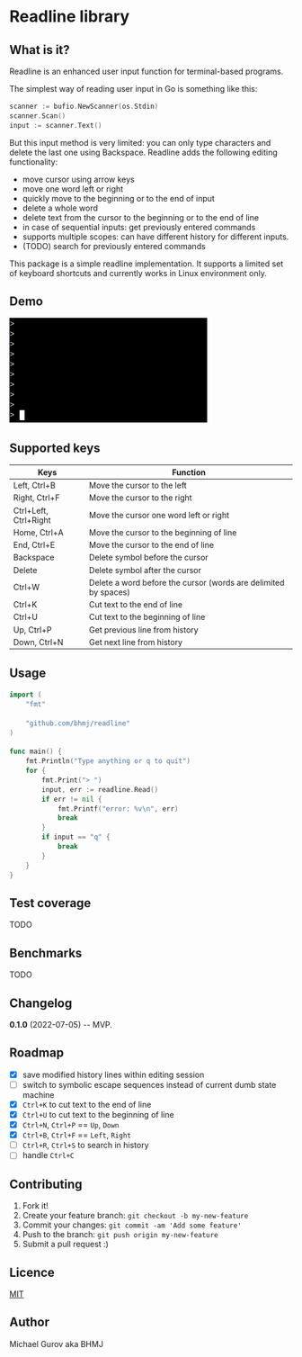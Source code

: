 # Readline library

## What is it?

Readline is an enhanced user input function for terminal-based programs.  

The simplest way of reading user input in Go is something like this:  
```Go
scanner := bufio.NewScanner(os.Stdin)
scanner.Scan()
input := scanner.Text()
```
But this input method is very limited: you can only type characters and delete the last one using Backspace. Readline adds the following editing functionality:  
* move cursor using arrow keys
* move one word left or right
* quickly move to the beginning or to the end of input
* delete a whole word
* delete text from the cursor to the beginning or to the end of line
* in case of sequential inputs: get previously entered commands
* supports multiple scopes: can have different history for different inputs.
* (TODO) search for previously entered commands

This package is a simple readline implementation. It supports a limited set of keyboard shortcuts and currently works in Linux environment only.

## Demo
![](https://github.com/bhmj/readline/blob/master/demo.gif)

## Supported keys

Keys | Function
---|---
Left, Ctrl+B | Move the cursor to the left
Right, Ctrl+F | Move the cursor to the right
Ctrl+Left, Ctrl+Right | Move the cursor one word left or right
Home, Ctrl+A | Move the cursor to the beginning of line
End, Ctrl+E |  Move the cursor to the end of line
Backspace | Delete symbol before the cursor
Delete | Delete symbol after the cursor
Ctrl+W | Delete a word before the cursor (words are delimited by spaces)
Ctrl+K | Cut text to the end of line
Ctrl+U | Cut text to the beginning of line
Up, Ctrl+P | Get previous line from history
Down, Ctrl+N | Get next line from history

## Usage

```Go
import (
    "fmt"

    "github.com/bhmj/readline"
)

func main() {
    fmt.Println("Type anything or q to quit")
    for {
        fmt.Print("> ")
	    input, err := readline.Read()
	    if err != nil {
			fmt.Printf("error: %v\n", err)
		    break
        }
    	if input == "q" {
            break
        }
    }
}
```

## Test coverage

TODO

## Benchmarks

TODO

## Changelog

**0.1.0** (2022-07-05) -- MVP.

## Roadmap

- [x] save modified history lines within editing session
- [ ] switch to symbolic escape sequences instead of current dumb state machine
- [x] `Ctrl+K` to cut text to the end of line
- [x] `Ctrl+U` to cut text to the beginning of line
- [x] `Ctrl+N`, `Ctrl+P` == `Up`, `Down`
- [x] `Ctrl+B`, `Ctrl+F` == `Left`, `Right`
- [ ] `Ctrl+R`, `Ctrl+S` to search in history
- [ ] handle `Ctrl+C`

## Contributing

1. Fork it!
2. Create your feature branch: `git checkout -b my-new-feature`
3. Commit your changes: `git commit -am 'Add some feature'`
4. Push to the branch: `git push origin my-new-feature`
5. Submit a pull request :)

## Licence

[MIT](http://opensource.org/licenses/MIT)

## Author

Michael Gurov aka BHMJ
